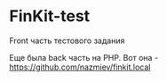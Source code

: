 # FinKit-test
Front часть тестового задания

Еще была back часть на PHP.
Вот она - https://github.com/nazmiev/finkit.local
